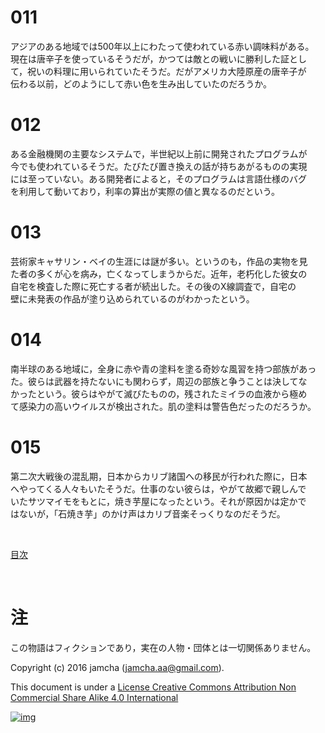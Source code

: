 # 011

アジアのある地域では500年以上にわたって使われている赤い調味料がある。  
現在は唐辛子を使っているそうだが，かつては敵との戦いに勝利した証とし  
て，祝いの料理に用いられていたそうだ。だがアメリカ大陸原産の唐辛子が  
伝わる以前，どのようにして赤い色を生み出していたのだろうか。  

# 012

ある金融機関の主要なシステムで，半世紀以上前に開発されたプログラムが  
今でも使われているそうだ。たびたび置き換えの話が持ちあがるものの実現  
には至っていない。ある開発者によると，そのプログラムは言語仕様のバグ  
を利用して動いており，利率の算出が実際の値と異なるのだという。  

# 013

芸術家キャサリン・ベイの生涯には謎が多い。というのも，作品の実物を見  
た者の多くが心を病み，亡くなってしまうからだ。近年，老朽化した彼女の  
自宅を検査した際に死亡する者が続出した。その後のX線調査で，自宅の  
壁に未発表の作品が塗り込められているのがわかったという。  

# 014

南半球のある地域に，全身に赤や青の塗料を塗る奇妙な風習を持つ部族があっ  
た。彼らは武器を持たないにも関わらず，周辺の部族と争うことは決してな  
かったという。彼らはやがて滅びたものの，残されたミイラの血液から極め  
て感染力の高いウイルスが検出された。肌の塗料は警告色だったのだろうか。  

# 015

第二次大戦後の混乱期，日本からカリブ諸国への移民が行われた際に，日本  
へやってくる人々もいたそうだ。仕事のない彼らは，やがて故郷で親しんで  
いたサツマイモをもとに，焼き芋屋になったという。それが原因かは定かで  
はないが，「石焼き芋」のかけ声はカリブ音楽そっくりなのだそうだ。  

<br>  

[目次](https://github.com/jamcha-aa/Lore)  

<br>  

# 注

この物語はフィクションであり，実在の人物・団体とは一切関係ありません。  

Copyright (c) 2016 jamcha (jamcha.aa@gmail.com).  

This document is under a [License Creative Commons Attribution Non Commercial Share Alike 4.0 International](http://creativecommons.org/licenses/by-nc-sa/4.0/deed)  

[![img](http://i.creativecommons.org/l/by-nc-sa/3.0/80x15.png)](http://creativecommons.org/licenses/by-nc-sa/4.0/deed)